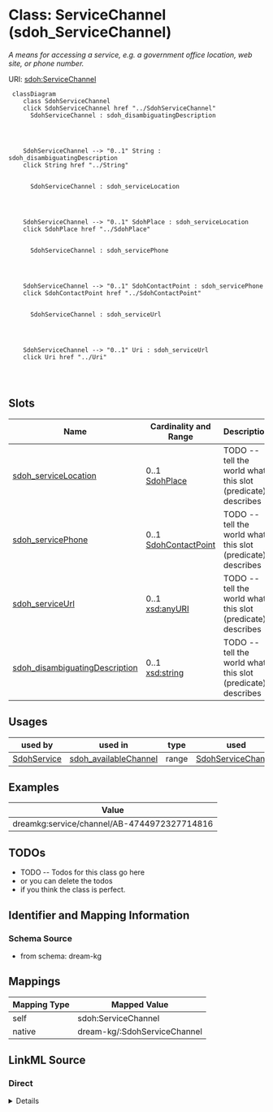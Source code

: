 

# Class: ServiceChannel (sdoh_ServiceChannel)


_A means for accessing a service, e.g. a government office location, web site, or phone number._





URI: [sdoh:ServiceChannel](http://schema.org/ServiceChannel)






```mermaid
 classDiagram
    class SdohServiceChannel
    click SdohServiceChannel href "../SdohServiceChannel"
      SdohServiceChannel : sdoh_disambiguatingDescription
        
          
    
    
    SdohServiceChannel --> "0..1" String : sdoh_disambiguatingDescription
    click String href "../String"

        
      SdohServiceChannel : sdoh_serviceLocation
        
          
    
    
    SdohServiceChannel --> "0..1" SdohPlace : sdoh_serviceLocation
    click SdohPlace href "../SdohPlace"

        
      SdohServiceChannel : sdoh_servicePhone
        
          
    
    
    SdohServiceChannel --> "0..1" SdohContactPoint : sdoh_servicePhone
    click SdohContactPoint href "../SdohContactPoint"

        
      SdohServiceChannel : sdoh_serviceUrl
        
          
    
    
    SdohServiceChannel --> "0..1" Uri : sdoh_serviceUrl
    click Uri href "../Uri"

        
      
```




<!-- no inheritance hierarchy -->


## Slots

| Name | Cardinality and Range | Description | Inheritance |
| ---  | --- | --- | --- |
| [sdoh_serviceLocation](../slots/sdoh_serviceLocation.md) | 0..1 <br/> [SdohPlace](../classes/SdohPlace.md) | TODO -- tell the world what this slot (predicate) describes | direct |
| [sdoh_servicePhone](../slots/sdoh_servicePhone.md) | 0..1 <br/> [SdohContactPoint](../classes/SdohContactPoint.md) | TODO -- tell the world what this slot (predicate) describes | direct |
| [sdoh_serviceUrl](../slots/sdoh_serviceUrl.md) | 0..1 <br/> [xsd:anyURI](http://www.w3.org/2001/XMLSchema#anyURI) | TODO -- tell the world what this slot (predicate) describes | direct |
| [sdoh_disambiguatingDescription](../slots/sdoh_disambiguatingDescription.md) | 0..1 <br/> [xsd:string](http://www.w3.org/2001/XMLSchema#string) | TODO -- tell the world what this slot (predicate) describes | direct |





## Usages

| used by | used in | type | used |
| ---  | --- | --- | --- |
| [SdohService](../classes/SdohService.md) | [sdoh_availableChannel](../slots/sdoh_availableChannel.md) | range | [SdohServiceChannel](../classes/SdohServiceChannel.md) |







## Examples

| Value |
| --- |
| dreamkg:service/channel/AB-4744972327714816 |

## TODOs

* TODO -- Todos for this class go here
* or you can delete the todos
* if you think the class is perfect.

## Identifier and Mapping Information







### Schema Source


* from schema: dream-kg




## Mappings

| Mapping Type | Mapped Value |
| ---  | ---  |
| self | sdoh:ServiceChannel |
| native | dream-kg/:SdohServiceChannel |







## LinkML Source

<!-- TODO: investigate https://stackoverflow.com/questions/37606292/how-to-create-tabbed-code-blocks-in-mkdocs-or-sphinx -->

### Direct

<details>
```yaml
name: sdoh_ServiceChannel
description: A means for accessing a service, e.g. a government office location, web
  site, or phone number.
title: ServiceChannel
todos:
- TODO -- Todos for this class go here
- or you can delete the todos
- if you think the class is perfect.
notes:
- There are 174 instances of this class.
examples:
- value: dreamkg:service/channel/AB-4744972327714816
from_schema: dream-kg
slots:
- sdoh_serviceLocation
- sdoh_servicePhone
- sdoh_serviceUrl
- sdoh_disambiguatingDescription
class_uri: sdoh:ServiceChannel

```
</details>

### Induced

<details>
```yaml
name: sdoh_ServiceChannel
description: A means for accessing a service, e.g. a government office location, web
  site, or phone number.
title: ServiceChannel
todos:
- TODO -- Todos for this class go here
- or you can delete the todos
- if you think the class is perfect.
notes:
- There are 174 instances of this class.
examples:
- value: dreamkg:service/channel/AB-4744972327714816
from_schema: dream-kg
attributes:
  sdoh_serviceLocation:
    name: sdoh_serviceLocation
    description: TODO -- tell the world what this slot (predicate) describes.
    todos:
    - TODO -- Todos for this slot go here
    - or you can delete the todos
    - if you think the class is perfect.
    comments:
    - 87 occurrences with subject type sdoh_ServiceChannel and object type sdoh_Place.
    examples:
    - value: dreamkg:service/channel/P-6354456388829184 sdoh:serviceLocation dreamkg:service/location/6354456388829184
    from_schema: dream-kg
    rank: 1000
    slot_uri: sdoh:serviceLocation
    alias: sdoh_serviceLocation
    owner: sdoh_ServiceChannel
    domain_of:
    - sdoh_ServiceChannel
    range: sdoh_Place
  sdoh_servicePhone:
    name: sdoh_servicePhone
    description: TODO -- tell the world what this slot (predicate) describes.
    todos:
    - TODO -- Todos for this slot go here
    - or you can delete the todos
    - if you think the class is perfect.
    comments:
    - 87 occurrences with subject type sdoh_ServiceChannel and object type sdoh_ContactPoint.
    examples:
    - value: dreamkg:service/channel/P-5704371963166720 sdoh:servicePhone dreamkg:service/phone/5704371963166720
    from_schema: dream-kg
    rank: 1000
    slot_uri: sdoh:servicePhone
    alias: sdoh_servicePhone
    owner: sdoh_ServiceChannel
    domain_of:
    - sdoh_ServiceChannel
    range: sdoh_ContactPoint
  sdoh_serviceUrl:
    name: sdoh_serviceUrl
    description: TODO -- tell the world what this slot (predicate) describes.
    todos:
    - TODO -- Todos for this slot go here
    - or you can delete the todos
    - if you think the class is perfect.
    comments:
    - 188 occurrences with subject type sdoh_ServiceChannel and object type uri.
    examples:
    - value: dreamkg:service/channel/P-6378689670414336 sdoh:serviceUrl http://netcenters.org/services/addiction-recovery-programs/#ffs-tabbed-14
    from_schema: dream-kg
    rank: 1000
    slot_uri: sdoh:serviceUrl
    alias: sdoh_serviceUrl
    owner: sdoh_ServiceChannel
    domain_of:
    - sdoh_ServiceChannel
    range: uri
  sdoh_disambiguatingDescription:
    name: sdoh_disambiguatingDescription
    description: TODO -- tell the world what this slot (predicate) describes.
    todos:
    - TODO -- Todos for this slot go here
    - or you can delete the todos
    - if you think the class is perfect.
    comments:
    - 174 occurrences with subject type sdoh_ServiceChannel and object type string.
    examples:
    - value: dreamkg:service/channel/AB-5355967947210752 sdoh:disambiguatingDescription
        Aunt Bertha
    from_schema: dream-kg
    rank: 1000
    slot_uri: sdoh:disambiguatingDescription
    alias: sdoh_disambiguatingDescription
    owner: sdoh_ServiceChannel
    domain_of:
    - sdoh_ServiceChannel
    range: string
class_uri: sdoh:ServiceChannel

```
</details>